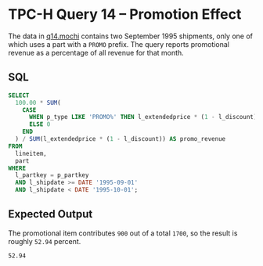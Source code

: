# TPC-H Query 14 – Promotion Effect

The data in [q14.mochi](./q14.mochi) contains two September 1995 shipments, only one of which uses a part with a `PROMO` prefix. The query reports promotional revenue as a percentage of all revenue for that month.

## SQL
```sql
SELECT
  100.00 * SUM(
    CASE
      WHEN p_type LIKE 'PROMO%' THEN l_extendedprice * (1 - l_discount)
      ELSE 0
    END
  ) / SUM(l_extendedprice * (1 - l_discount)) AS promo_revenue
FROM
  lineitem,
  part
WHERE
  l_partkey = p_partkey
  AND l_shipdate >= DATE '1995-09-01'
  AND l_shipdate < DATE '1995-10-01';
```

## Expected Output
The promotional item contributes `900` out of a total `1700`, so the result is roughly `52.94` percent.
```text
52.94
```
